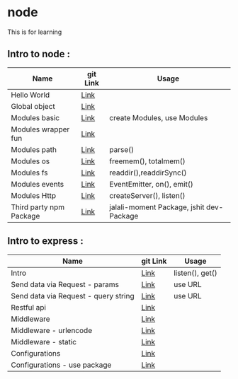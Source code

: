 # node

This is for learning

## Intro to node :

| Name                    | git Link                                                                                   | Usage                                    |
| ----------------------- | ------------------------------------------------------------------------------------------ | ---------------------------------------- |
| Hello World             | [Link](https://github.com/sajjad-10/node/tree/main/hello-world)                            |                                          |
| Global object           | [Link](https://github.com/sajjad-10/node/tree/main/global-objects)                         |                                          |
| Modules basic           | [Link](https://github.com/sajjad-10/node/tree/main/modules)                                | create Modules, use Modules              |
| Modules wrapper fun     | [Link](https://github.com/sajjad-10/node/blob/main/modules/calculator-wrapper-function.js) |                                          |
| Modules path            | [Link](https://github.com/sajjad-10/node/tree/main/path)                                   | parse()                                  |
| Modules os              | [Link](https://github.com/sajjad-10/node/tree/main/os)                                     | freemem(), totalmem()                    |
| Modules fs              | [Link](https://github.com/sajjad-10/node/tree/main/fs)                                     | readdir(),readdirSync()                  |
| Modules events          | [Link](https://github.com/sajjad-10/node/tree/main/event)                                  | EventEmitter, on(), emit()               |
| Modules Http            | [Link](https://github.com/sajjad-10/node/blob/main/http/http.js)                           | createServer(), listen()                 |
| Third party npm Package | [Link](https://github.com/sajjad-10/node/tree/main/package)                                | jalali-moment Package, jshit dev-Package |

## Intro to express :

| Name                                 | git Link                                                                                 | Usage           |
| ------------------------------------ | ---------------------------------------------------------------------------------------- | --------------- |
| Intro                                | [Link](https://github.com/sajjad-10/node/tree/main/express-app)                          | listen(), get() |
| Send data via Request - params       | [Link](https://github.com/sajjad-10/node/tree/main/send-data-via-request-parameter)      | use URL         |
| Send data via Request - query string | [Link](https://github.com/sajjad-10/node/tree/main/send-data-via-request-query%20string) | use URL         |
| Restful api                          | [Link](https://github.com/sajjad-10/node/tree/main/restful-api)                          |                 |
| Middleware                           | [Link](https://github.com/sajjad-10/node/tree/main/middleware)                           |                 |
| Middleware - urlencode               | [Link](https://github.com/sajjad-10/node/tree/main/middleware-urlencode)                 |                 |
| Middleware - static                  | [Link](https://github.com/sajjad-10/node/tree/main/middleware-static)                    |                 |
| Configurations                       | [Link](https://github.com/sajjad-10/node/tree/main/configurations)                       |                 |
| Configurations - use package         | [Link](https://github.com/sajjad-10/node/tree/main/configurations-package)               |                 |
